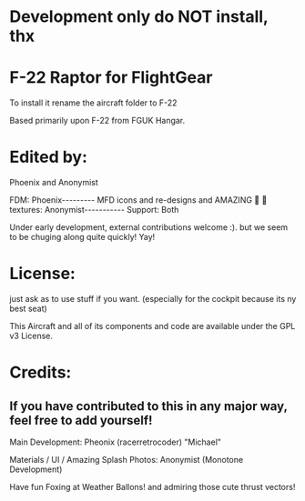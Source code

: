 # Development only do NOT install, thx
#
# F-22 Raptor for FlightGear
To install it rename the aircraft folder to F-22

Based primarily upon F-22 from FGUK Hangar.

# Edited by:
 Phoenix and Anonymist

 FDM: Phoenix---------
                    MFD icons and re-designs and AMAZING 🎉 💯 textures:  Anonymist-----------
 Support: Both

Under early development, external contributions welcome :).
but we seem to be chuging along quite quickly! Yay!

# License: 
just ask as to use stuff if you want. (especially for the cockpit because its ny best seat)

This Aircraft and all of its components and code are available under the GPL v3 License.

# Credits:
If you have contributed to this in any major way, feel free to add yourself!
----------------------------------------------------------------------------
Main Development: Pheonix (racerretrocoder) "Michael"

Materials / UI / Amazing Splash Photos: Anonymist (Monotone Development)

Have fun Foxing at Weather Ballons! and admiring those cute thrust vectors!
